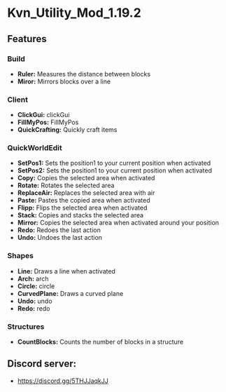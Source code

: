 # Kvn_Utility_Mod_1.19.2

## Features

### Build
- **Ruler:** Measures the distance between blocks
- **Miror:** Mirrors blocks over a line

### Client
- **ClickGui:** clickGui
- **FillMyPos:** FillMyPos
- **QuickCrafting:** Quickly craft items

### QuickWorldEdit
- **SetPos1:** Sets the position1 to your current position when activated
- **SetPos2:** Sets the position1 to your current position when activated
- **Copy:** Copies the selected area when activated
- **Rotate:** Rotates the selected area
- **ReplaceAir:** Replaces the selected area with air
- **Paste:** Pastes the copied area when activated
- **Flipp:** Flips the selected area when activated
- **Stack:** Copies and stacks the selected area
- **Mirror:** Copies the selected area when activated around your position
- **Redo:** Redoes the last action
- **Undo:** Undoes the last action

### Shapes
- **Line:** Draws a line when activated
- **Arch:** arch
- **Circle:** circle
- **CurvedPlane:** Draws a curved plane
- **Undo:** undo
- **Redo:** redo

### Structures
- **CountBlocks:** Counts the number of blocks in a structure


## Discord server:
- https://discord.gg/5THJJaqkJJ
